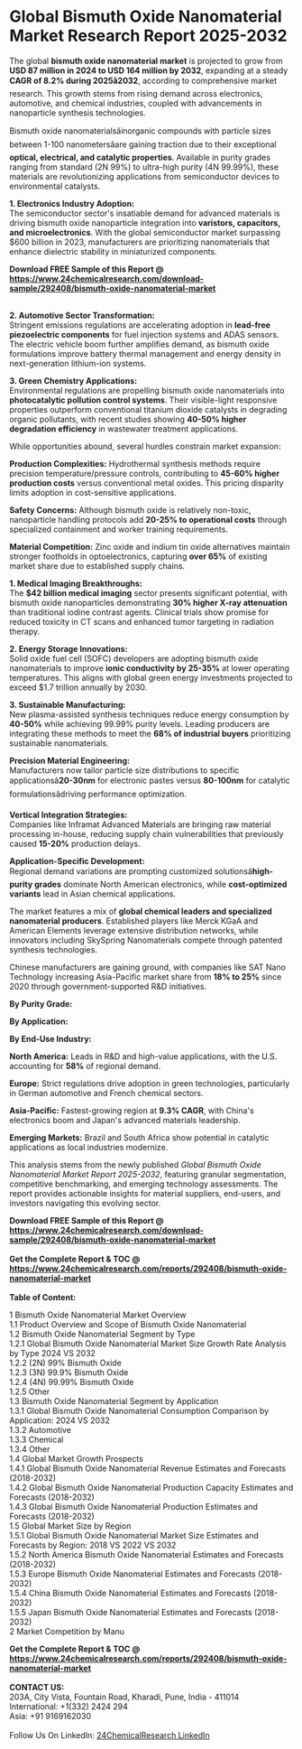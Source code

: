 <h1>Global Bismuth Oxide Nanomaterial Market Research Report 2025-2032</h1><p>The global <strong>bismuth oxide nanomaterial market</strong> is projected to grow from <strong>USD 87 million in 2024 to USD 164 million by 2032</strong>, expanding at a steady <strong>CAGR of 8.2% during 2025â2032</strong>, according to comprehensive market research. This growth stems from rising demand across electronics, automotive, and chemical industries, coupled with advancements in nanoparticle synthesis technologies.</p><p>Bismuth oxide nanomaterialsâinorganic compounds with particle sizes between 1-100 nanometersâare gaining traction due to their exceptional <strong>optical, electrical, and catalytic properties</strong>. Available in purity grades ranging from standard (2N 99%) to ultra-high purity (4N 99.99%), these materials are revolutionizing applications from semiconductor devices to environmental catalysts.</p><p><strong>1. Electronics Industry Adoption:</strong><br>
The semiconductor sector's insatiable demand for advanced materials is driving bismuth oxide nanoparticle integration into <strong>varistors, capacitors, and microelectronics</strong>. With the global semiconductor market surpassing $600 billion in 2023, manufacturers are prioritizing nanomaterials that enhance dielectric stability in miniaturized components.</p><div><b>Download FREE Sample of this Report @ 
            <a href="https://www.24chemicalresearch.com/download-sample/292408/bismuth-oxide-nanomaterial-market">
            https://www.24chemicalresearch.com/download-sample/292408/bismuth-oxide-nanomaterial-market</a></b></div><br><p><strong>2. Automotive Sector Transformation:</strong><br>
Stringent emissions regulations are accelerating adoption in <strong>lead-free piezoelectric components</strong> for fuel injection systems and ADAS sensors. The electric vehicle boom further amplifies demand, as bismuth oxide formulations improve battery thermal management and energy density in next-generation lithium-ion systems.</p><p><strong>3. Green Chemistry Applications:</strong><br>
Environmental regulations are propelling bismuth oxide nanomaterials into <strong>photocatalytic pollution control systems</strong>. Their visible-light responsive properties outperform conventional titanium dioxide catalysts in degrading organic pollutants, with recent studies showing <strong>40-50% higher degradation efficiency</strong> in wastewater treatment applications.</p><p>While opportunities abound, several hurdles constrain market expansion:</p><p><strong>Production Complexities:</strong> Hydrothermal synthesis methods require precision temperature/pressure controls, contributing to <strong>45-60% higher production costs</strong> versus conventional metal oxides. This pricing disparity limits adoption in cost-sensitive applications.</p><p><strong>Safety Concerns:</strong> Although bismuth oxide is relatively non-toxic, nanoparticle handling protocols add <strong>20-25% to operational costs</strong> through specialized containment and worker training requirements.</p><p><strong>Material Competition:</strong> Zinc oxide and indium tin oxide alternatives maintain stronger footholds in optoelectronics, capturing <strong>over 65%</strong> of existing market share due to established supply chains.</p><p><strong>1. Medical Imaging Breakthroughs:</strong><br>
The <strong>$42 billion medical imaging</strong> sector presents significant potential, with bismuth oxide nanoparticles demonstrating <strong>30% higher X-ray attenuation</strong> than traditional iodine contrast agents. Clinical trials show promise for reduced toxicity in CT scans and enhanced tumor targeting in radiation therapy.</p><p><strong>2. Energy Storage Innovations:</strong><br>
Solid oxide fuel cell (SOFC) developers are adopting bismuth oxide nanomaterials to improve <strong>ionic conductivity by 25-35%</strong> at lower operating temperatures. This aligns with global green energy investments projected to exceed $1.7 trillion annually by 2030.</p><p><strong>3. Sustainable Manufacturing:</strong><br>
New plasma-assisted synthesis techniques reduce energy consumption by <strong>40-50%</strong> while achieving 99.99% purity levels. Leading producers are integrating these methods to meet the <strong>68% of industrial buyers</strong> prioritizing sustainable nanomaterials.</p><p><strong>Precision Material Engineering:</strong><br>
Manufacturers now tailor particle size distributions to specific applicationsâ<strong>20-30nm</strong> for electronic pastes versus <strong>80-100nm</strong> for catalytic formulationsâdriving performance optimization.</p><p><strong>Vertical Integration Strategies:</strong><br>
Companies like Inframat Advanced Materials are bringing raw material processing in-house, reducing supply chain vulnerabilities that previously caused <strong>15-20%</strong> production delays.</p><p><strong>Application-Specific Development:</strong><br>
Regional demand variations are prompting customized solutionsâ<strong>high-purity grades</strong> dominate North American electronics, while <strong>cost-optimized variants</strong> lead in Asian chemical applications.</p><p>The market features a mix of <strong>global chemical leaders and specialized nanomaterial producers</strong>. Established players like Merck KGaA and American Elements leverage extensive distribution networks, while innovators including SkySpring Nanomaterials compete through patented synthesis technologies.</p><p>Chinese manufacturers are gaining ground, with companies like SAT Nano Technology increasing Asia-Pacific market share from <strong>18% to 25%</strong> since 2020 through government-supported R&amp;D initiatives.</p><p><strong>By Purity Grade:</strong></p><p><strong>By Application:</strong></p><p><strong>By End-Use Industry:</strong></p><p><strong>North America:</strong> Leads in R&amp;D and high-value applications, with the U.S. accounting for <strong>58%</strong> of regional demand.</p><p><strong>Europe:</strong> Strict regulations drive adoption in green technologies, particularly in German automotive and French chemical sectors.</p><p><strong>Asia-Pacific:</strong> Fastest-growing region at <strong>9.3% CAGR</strong>, with China's electronics boom and Japan's advanced materials leadership.</p><p><strong>Emerging Markets:</strong> Brazil and South Africa show potential in catalytic applications as local industries modernize.</p><p>This analysis stems from the newly published <em>Global Bismuth Oxide Nanomaterial Market Report 2025-2032</em>, featuring granular segmentation, competitive benchmarking, and emerging technology assessments. The report provides actionable insights for material suppliers, end-users, and investors navigating this evolving sector.</p><div><b>Download FREE Sample of this Report @ 
            <a href="https://www.24chemicalresearch.com/download-sample/292408/bismuth-oxide-nanomaterial-market">
            https://www.24chemicalresearch.com/download-sample/292408/bismuth-oxide-nanomaterial-market</a></b></div><br><div><b>Get the Complete Report & TOC @ 
            <a href="https://www.24chemicalresearch.com/reports/292408/bismuth-oxide-nanomaterial-market">
            https://www.24chemicalresearch.com/reports/292408/bismuth-oxide-nanomaterial-market</a></b></div><br>
            <b>Table of Content:</b><p>1 Bismuth Oxide Nanomaterial Market Overview<br />
    1.1 Product Overview and Scope of Bismuth Oxide Nanomaterial<br />
    1.2 Bismuth Oxide Nanomaterial Segment by Type<br />
        1.2.1 Global Bismuth Oxide Nanomaterial Market Size Growth Rate Analysis by Type 2024 VS 2032<br />
        1.2.2 (2N) 99% Bismuth Oxide<br />
        1.2.3 (3N) 99.9% Bismuth Oxide<br />
        1.2.4 (4N) 99.99% Bismuth Oxide<br />
        1.2.5 Other<br />
    1.3 Bismuth Oxide Nanomaterial Segment by Application<br />
        1.3.1 Global Bismuth Oxide Nanomaterial Consumption Comparison by Application: 2024 VS 2032<br />
        1.3.2 Automotive<br />
        1.3.3 Chemical<br />
        1.3.4 Other<br />
    1.4 Global Market Growth Prospects<br />
        1.4.1 Global Bismuth Oxide Nanomaterial Revenue Estimates and Forecasts (2018-2032)<br />
        1.4.2 Global Bismuth Oxide Nanomaterial Production Capacity Estimates and Forecasts (2018-2032)<br />
        1.4.3 Global Bismuth Oxide Nanomaterial Production Estimates and Forecasts (2018-2032)<br />
    1.5 Global Market Size by Region<br />
        1.5.1 Global Bismuth Oxide Nanomaterial Market Size Estimates and Forecasts by Region: 2018 VS 2022 VS 2032<br />
        1.5.2 North America Bismuth Oxide Nanomaterial Estimates and Forecasts (2018-2032)<br />
        1.5.3 Europe Bismuth Oxide Nanomaterial Estimates and Forecasts (2018-2032)<br />
        1.5.4 China Bismuth Oxide Nanomaterial Estimates and Forecasts (2018-2032)<br />
        1.5.5 Japan Bismuth Oxide Nanomaterial Estimates and Forecasts (2018-2032)<br />
2 Market Competition by Manu</p><div><b>Get the Complete Report & TOC @ 
            <a href="https://www.24chemicalresearch.com/reports/292408/bismuth-oxide-nanomaterial-market">
            https://www.24chemicalresearch.com/reports/292408/bismuth-oxide-nanomaterial-market</a></b></div><br><b>CONTACT US:</b><br>
            203A, City Vista, Fountain Road, Kharadi, Pune, India - 411014<br>
            International: +1(332) 2424 294<br>
            Asia: +91 9169162030 <br><br>
            Follow Us On LinkedIn: <a href="https://www.linkedin.com/company/24chemicalresearch/">24ChemicalResearch LinkedIn</a>